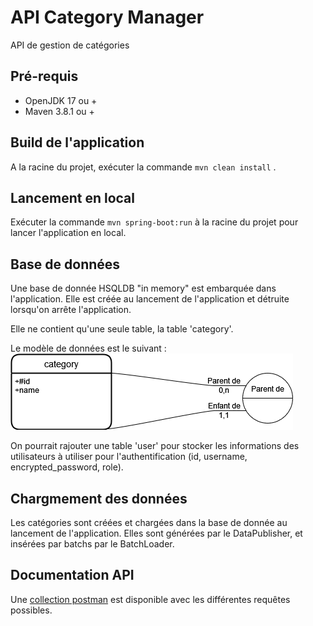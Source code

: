 # API Category Manager

API de gestion de catégories

## Pré-requis

- OpenJDK 17 ou +
- Maven 3.8.1 ou +

## Build de l'application

A la racine du projet, exécuter la commande `mvn clean install` .

## Lancement en local

Exécuter la commande `mvn spring-boot:run` à la racine du projet pour lancer l'application en local.

## Base de données

Une base de donnée HSQLDB "in memory" est embarquée dans l'application.
Elle est créée au lancement de l'application et détruite lorsqu'on arrête l'application.

Elle ne contient qu'une seule table, la table 'category'.

Le modèle de données est le suivant :
![modèle de données de Category Manager](src/main/resources/misc/category-mld.png "modèle de données")

On pourrait rajouter une table 'user' pour stocker les informations des utilisateurs à utiliser pour l'authentification (id, username, encrypted_password, role).

## Chargmement des données

Les catégories sont créées et chargées dans la base de donnée au lancement de l'application.
Elles sont générées par le DataPublisher, et insérées par batchs par le BatchLoader.

## Documentation API

Une [collection postman](src/main/resources/misc/CategoryManager.postman_collection.json)  est disponible avec les différentes requêtes possibles.